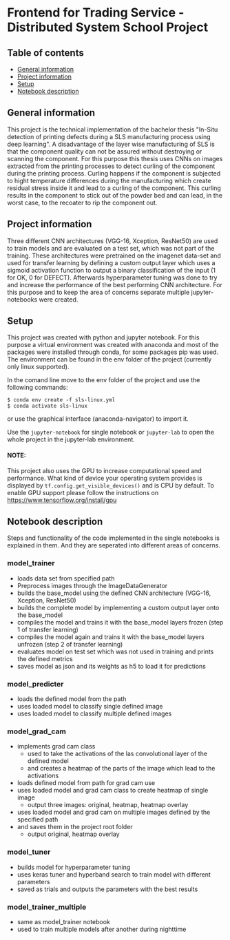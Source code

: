 # Frontend for Trading Service - Distributed System School Project

## Table of contents

* [General information](#general-information)
* [Project information](#project-information)
* [Setup](#setup)
* [Notebook description](#notebook-description)

## General information

This project is the technical implementation of the bachelor thesis "In-Situ detection of printing defects during a SLS manufacturing process using deep learning".
A disadvantage of the layer wise manufacturing of SLS is that the component quality can not be assured without destroying 
or scanning the component. For this purpose this thesis uses CNNs on images extracted from the printing processes to detect
curling of the component during the printing process. Curling happens if the component is subjected to hight temperature 
differences during the manufacturing which create residual stress inside it and lead to a curling of the component.
This curling results in the component to stick out of the powder bed and can lead, in the worst case, to the 
recoater to rip the component out.

## Project information

Three different CNN architectures (VGG-16, Xception, ResNet50) are used to train models and are evaluated on a test set, which was not part of the
training. These architectures were pretrained on the imagenet data-set and used for transfer learning by defining a custom
output layer which uses a sigmoid activation function to output a binary classification of the input (1 for OK, 0 for DEFECT).
Afterwards hyperparameter tuning was done to try and increase the performance of the best performing CNN architecture. 
For this purpose and to keep the area of concerns separate multiple jupyter-notebooks were created. 


## Setup

This project was created with python and jupyter notebook. For this purpose a virtual environment was created with anaconda 
and most of the packages were installed through conda, for some packages pip was used. The environment can be found in the env
folder of the project (currently only linux supported).  

In the comand line move to the env folder of the project and use the following commands:
```
$ conda env create -f sls-linux.yml
$ conda activate sls-linux
```  
or use the graphical interface (anaconda-navigator) to import it.  

Use the `jupyter-notebook` for single notebook or `jupyter-lab` to open the whole project in the jupyter-lab environment.

#### NOTE: 
This project also uses the GPU to increase computational speed and performance. What kind of device your operating system provides
is displayed by `tf.config.get_visible_devices()` and is CPU by default. To enable GPU support please follow the instructions
on https://www.tensorflow.org/install/gpu

## Notebook description  

Steps and functionality of the code implemented in the single notebooks is explained in them. And they are seperated into 
different areas of concerns.  

### model_trainer

- loads data set from specified path
- Preprocess images through the ImageDataGenerator
- builds the base_model using the defined CNN architecture (VGG-16, Xception, ResNet50)
- builds the complete model by implementing a custom output layer onto the base_model
- compiles the model and trains it with the base_model layers frozen (step 1 of transfer learning)
- compiles the model again and trains it with the base_model layers unfrozen (step 2 of transfer learning)
- evaluates model on test set which was not used in training and prints the defined metrics
- saves model as json and its weights as h5 to load it for predictions  

### model_predicter

- loads the defined model from the path
- uses loaded model to classify single defined image
- uses loaded model to classify multiple defined images 

### model_grad_cam

- implements grad cam class
  - used to take the activations of the las convolutional layer of the defined model
  - and creates a heatmap of the parts of the image which lead to the activations
- loads defined model from path for grad cam use
- uses loaded model and grad cam class to create heatmap of single image
  - output three images: original, heatmap, heatmap overlay
- uses loaded model and grad cam on multiple images defined by the specified path
- and saves them in the project root folder
  - output original, heatmap overlay

### model_tuner

- builds model for hyperparameter tuning
- uses keras tuner and hyperband search to train model with different parameters
- saved as trials and outputs the parameters with the best results

### model_trainer_multiple

- same as model_trainer notebook
- used to train multiple models after another during nighttime
